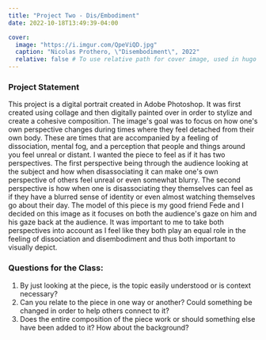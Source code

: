 ```yaml
---
title: "Project Two - Dis/Embodiment"
date: 2022-10-18T13:49:39-04:00

cover:
  image: "https://i.imgur.com/QpeViQD.jpg"
  caption: "Nicolas Prothero, \"Disembodiment\", 2022"
  relative: false # To use relative path for cover image, used in hugo Page-bundles
---
```


### Project Statement
This project is a digital portrait created in Adobe Photoshop. It was first created using collage and then digitally painted over in order to stylize and create a cohesive composition. The image's goal was to focus on how one's own perspective changes during times where they feel detached from their own body. These are times that are accompanied by a feeling of dissociation, mental fog, and a perception that people and things around you feel unreal or distant. I wanted the piece to feel as if it has two perspectives. The first perspective being through the audience looking at the subject and how when disassociating it can make one's own perspective of others feel unreal or even somewhat blurry. The second perspective is how when one is disassociating they themselves can feel as if they have a blurred sense of identity or even almost watching themselves go about their day. The model of this piece is my good friend Fede and I decided on this image as it focuses on both the audience's gaze on him and his gaze back at the audience. It was important to me to take both perspectives into account as I feel like they both play an equal role in the feeling of dissociation and disembodiment and thus both important to visually depict. 

### Questions for the Class:
1. By just looking at the piece, is the topic easily understood or is context necessary?
2. Can you relate to the piece in one way or another? Could something be changed in order to help others connect to it?
3. Does the entire composition of the piece work or should something else have been added to it? How about the background?


